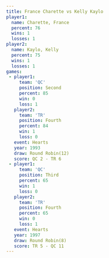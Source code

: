 ```yaml
---
title: France Charette vs Kelly Kaylo
player1:                
  name: Charette, France
  percent: 76           
  wins: 1               
  losses: 1             
player2:                
  name: Kaylo, Kelly    
  percent: 75           
  wins: 1               
  losses: 1             
games:
 - player1:          
     team: 'QC'      
     position: Second
     percent: 85     
     win: 0          
     loss: 1         
   player2:          
     team: 'TR'      
     position: Fourth
     percent: 84     
     win: 1          
     loss: 0         
   event: Hearts        
   year: 1993           
   draw: Round Robin(12)
   score: QC 2 - TR 6   
 - player1:         
     team: 'QC'     
     position: Third
     percent: 65    
     win: 1         
     loss: 0        
   player2:          
     team: 'TR'      
     position: Fourth
     percent: 65     
     win: 0          
     loss: 1         
   event: Hearts       
   year: 1997          
   draw: Round Robin(8)
   score: TR 5 - QC 11 
---
```

